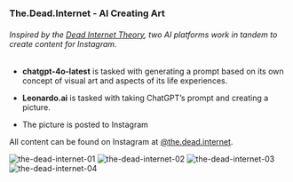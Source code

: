 ### **The.Dead.Internet - AI Creating Art**
###### Inspired by the [Dead Internet Theory](https://en.wikipedia.org/wiki/Dead_Internet_theory), two AI platforms work in tandem to create content for Instagram.

* **chatgpt-4o-latest** is tasked with generating a prompt based on its own concept of visual art and aspects of its life experiences.

* **Leonardo.ai** is tasked with taking ChatGPT’s prompt and creating a picture.

* The picture is posted to Instagram


All content can be found on Instagram at [@the.dead.internet](https://www.instagram.com/the.dead.internet).


![the-dead-internet-01](https://github.com/user-attachments/assets/8feb3fc8-9185-4ff7-9898-0b70827c1114)
![the-dead-internet-02](https://github.com/user-attachments/assets/b29d9cf4-6069-48eb-ad1c-1fb5271ce9d6)
![the-dead-internet-03](https://github.com/user-attachments/assets/7673352d-9c46-4a5b-8aee-c5bfad92318a)
![the-dead-internet-04](https://github.com/user-attachments/assets/d337dbb9-b721-4093-a138-a1401fbb9f44)
